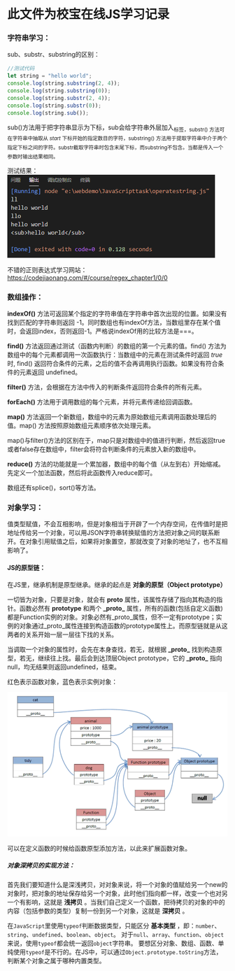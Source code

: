 # 此文件为校宝在线JS学习记录

### 字符串学习：

sub、substr、substring的区别：

```javascript
//测试代码
let string = "hello world";
console.log(string.substring(2, 4));
console.log(string.substring(0));
console.log(string.substr(2, 4));
console.log(string.substr(0));
console.log(string.sub());
```

sub()方法用于把字符串显示为下标，sub会给字符串外层加入<sub>标签，substr() 方法可在字符串中抽取从 *start* 下标开始的指定数目的字符，substring() 方法用于提取字符串中介于两个指定下标之间的字符。substr截取字符串时包含末尾下标，而substring不包含。当都是传入一个参数时输出结果相同。

测试结果：![字符串测试结果](image/测试结果.png)

不错的正则表达式学习网站：https://codejiaonang.com/#/course/regex_chapter1/0/0

### 数组操作：

**indexOf()** 方法可返回某个指定的字符串值在字符串中首次出现的位置。如果没有找到匹配的字符串则返回 -1。同时数组也有indexOf方法，当数组里存在某个值时，会返回index，否则返回-1。严格说indexOf用的比较方法是===。

**find()** 方法返回通过测试（函数内判断）的数组的第一个元素的值。find() 方法为数组中的每个元素都调用一次函数执行：当数组中的元素在测试条件时返回 *true* 时, find() 返回符合条件的元素，之后的值不会再调用执行函数。如果没有符合条件的元素返回 undefined。

**filter()** 方法，会根据在方法中传入的判断条件返回符合条件的所有元素。

**forEach()** 方法用于调用数组的每个元素，并将元素传递给回调函数。

**map()** 方法返回一个新数组，数组中的元素为原始数组元素调用函数处理后的值。map() 方法按照原始数组元素顺序依次处理元素。

map()与filter()方法的区别在于，map只是对数组中的值进行判断，然后返回true或者false存在数组中，filter会将符合判断条件的元素放入新的数组中。

**reduce()** 方法的功能就是一个累加器，数组中的每个值（从左到右）开始缩减。先定义一个加法函数，然后将此函数传入reduce即可。

数组还有splice()，sort()等方法。

### 对象学习：

值类型赋值，不会互相影响，但是对象相当于开辟了一个内存空间，在传值时是把地址传给另一个对象，可以用JSON字符串转换赋值的方法把对象之间的联系断开。在对象引用赋值之后，如果将对象置空，那就改变了对象的地址了，也不互相影响了。

#### JS的原型链：

在JS里，继承机制是原型继承。继承的起点是 **对象的原型（Object prototype）**

一切皆为对象，只要是对象，就会有 **proto** 属性，该属性存储了指向其构造的指针。函数必然有 **prototype** 和两个  **\_proto\_** 属性，所有的函数(包括自定义函数)都是Function实例的对象。对象必然有\_proto\_属性，但不一定有prototype；实例的对象通过\_proto\_属性连接到构造函数的prototype属性上。而原型链就是从这两者的关系开始一层一层往下找的关系。

当调取一个对象的属性时，会先在本身查找，若无，就根据 **\_proto\_** 找到构造原型，若无，继续往上找。最后会到达顶层Object prototype，它的 **\_proto\_** 指向null，均无结果则返回undefined，结束。

红色表示函数对象，蓝色表示实例对象：

![原型链](image/原型与原型链.webp)

可以在定义函数的时候给函数原型添加方法，以此来扩展函数对象。

##### 对象深拷贝的实现方法：

首先我们要知道什么是深浅拷贝，对对象来说，将一个对象的值赋给另一个new的对象时，把对象的地址保存给另一个对象，此时他们指向都一样，改变一个也对另一个有影响，这就是 **浅拷贝** 。当我们自己定义一个函数，把待拷贝的对象的中的内容（包括参数的类型）复制一份到另一个对象，这就是 **深拷贝** 。

在`JavaScript`里使用`typeof`判断数据类型，只能区分 **基本类型** ，即：`number`、`string`、`undefined`、`boolean`、`object`。
对于`null`、`array`、`function`、`object`来说，使用`typeof`都会统一返回`object`字符串。
要想区分对象、数组、函数、单纯使用`typeof`是不行的。在JS中，可以通过`Object.prototype.toString`方法，判断某个对象之属于哪种内置类型。

